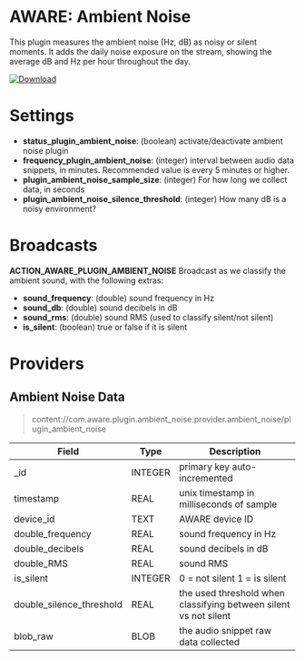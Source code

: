 AWARE: Ambient Noise
====================

This plugin measures the ambient noise (Hz, dB) as noisy or silent moments. It adds the daily noise exposure on the stream, showing the average dB and Hz per hour throughout the day.

[ ![Download](https://api.bintray.com/packages/denzilferreira/com.awareframework/com.aware.plugin.ambient_noise/images/download.svg) ](https://bintray.com/denzilferreira/com.awareframework/com.aware.plugin.ambient_noise/_latestVersion)

# Settings
- **status_plugin_ambient_noise**: (boolean) activate/deactivate ambient noise plugin
- **frequency_plugin_ambient_noise**: (integer) interval between audio data snippets, in minutes. Recommended value is every 5 minutes or higher.
- **plugin_ambient_noise_sample_size**: (integer) For how long we collect data, in seconds
- **plugin_ambient_noise_silence_threshold**: (integer) How many dB is a noisy environment?

# Broadcasts
**ACTION_AWARE_PLUGIN_AMBIENT_NOISE**
Broadcast as we classify the ambient sound, with the following extras:
- **sound_frequency**: (double) sound frequency in Hz
- **sound_db**: (double) sound decibels in dB
- **sound_rms**: (double) sound RMS (used to classify silent/not silent)
- **is_silent**: (boolean) true or false if it is silent
    
# Providers
##  Ambient Noise Data
> content://com.aware.plugin.ambient_noise.provider.ambient_noise/plugin_ambient_noise

Field | Type | Description
----- | ---- | -----------
_id | INTEGER | primary key auto-incremented
timestamp | REAL | unix timestamp in milliseconds of sample
device_id | TEXT | AWARE device ID
double_frequency | REAL | sound frequency in Hz
double_decibels	| REAL | sound decibels in dB
double_RMS | REAL |	sound RMS
is_silent |	INTEGER | 0 = not silent 1 = is silent
double_silence_threshold | REAL | the used threshold when classifying between silent vs not silent
blob_raw | BLOB | the audio snippet raw data collected
